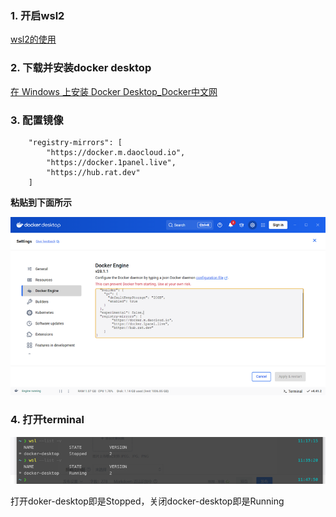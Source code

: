 ### 1. 开启wsl2

[wsl2的使用](https://zhuanlan.zhihu.com/p/1920437402842927189)



### 2. 下载并安装docker desktop

[在 Windows 上安装 Docker Desktop_Docker中文网](https://docker.github.net.cn/desktop/install/windows-install/)



### 3. 配置镜像

```
    "registry-mirrors": [
        "https://docker.m.daocloud.io",
        "https://docker.1panel.live",
        "https://hub.rat.dev"
    ]
```

**粘贴到下面所示**

![img](.\assets\v2-048ac39038c33a66e025235048d722ab_720w.png)



### 4. 打开terminal

![img](.\assets\v2-30bc66d237865b067a3327cad070b401_720w.png)



打开doker-desktop即是Stopped，关闭docker-desktop即是Running